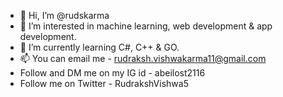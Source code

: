 - 👋 Hi, I’m @rudskarma
- 👀 I’m interested in machine learning, web development & app development.
- 🌱 I’m currently learning C#, C++ & GO.
- 📫 You can email me - rudraksh.vishwakarma11@gmail.com
- Follow and DM me on my IG id - abeilost2116
- Follow me on Twitter - RudrakshVishwa5

<!---
rudskarma/rudskarma is a ✨ special ✨ repository because its `README.md` (this file) appears on your GitHub profile.
You can click the Preview link to take a look at your changes.
--->
